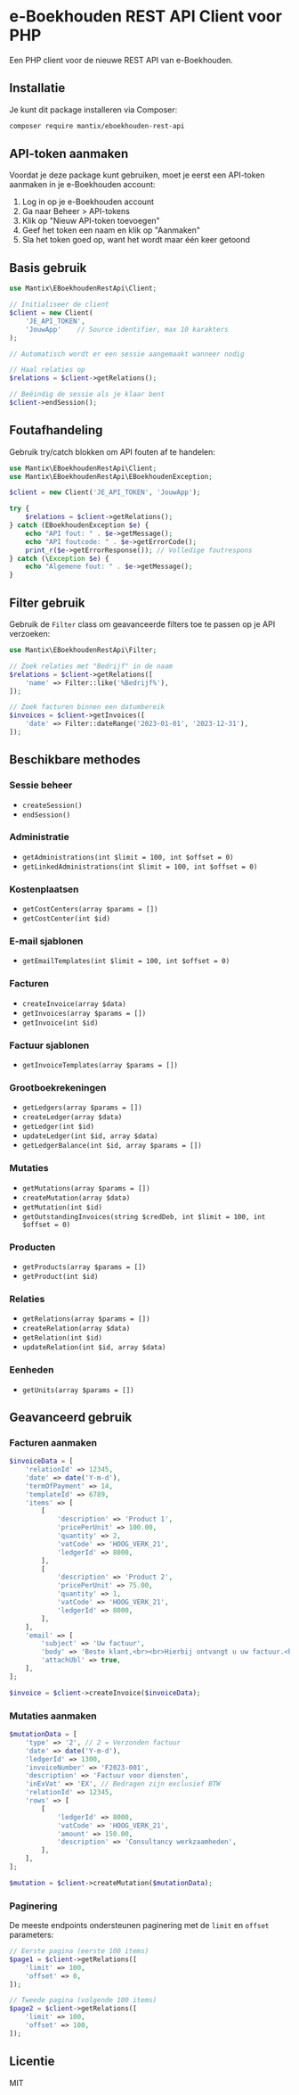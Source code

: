 # e-Boekhouden REST API Client voor PHP

Een PHP client voor de nieuwe REST API van e-Boekhouden.

## Installatie

Je kunt dit package installeren via Composer:

```bash
composer require mantix/eboekhouden-rest-api
```

## API-token aanmaken

Voordat je deze package kunt gebruiken, moet je eerst een API-token aanmaken in je e-Boekhouden account:

1. Log in op je e-Boekhouden account
2. Ga naar Beheer > API-tokens
3. Klik op "Nieuw API-token toevoegen"
4. Geef het token een naam en klik op "Aanmaken"
5. Sla het token goed op, want het wordt maar één keer getoond

## Basis gebruik

```php
use Mantix\EBoekhoudenRestApi\Client;

// Initialiseer de client
$client = new Client(
    'JE_API_TOKEN', 
    'JouwApp'    // Source identifier, max 10 karakters
);

// Automatisch wordt er een sessie aangemaakt wanneer nodig

// Haal relaties op
$relations = $client->getRelations();

// Beëindig de sessie als je klaar bent
$client->endSession();
```

## Foutafhandeling

Gebruik try/catch blokken om API fouten af te handelen:

```php
use Mantix\EBoekhoudenRestApi\Client;
use Mantix\EBoekhoudenRestApi\EBoekhoudenException;

$client = new Client('JE_API_TOKEN', 'JouwApp');

try {
    $relations = $client->getRelations();
} catch (EBoekhoudenException $e) {
    echo "API fout: " . $e->getMessage();
    echo "API foutcode: " . $e->getErrorCode();
    print_r($e->getErrorResponse()); // Volledige foutrespons
} catch (\Exception $e) {
    echo "Algemene fout: " . $e->getMessage();
}
```

## Filter gebruik

Gebruik de `Filter` class om geavanceerde filters toe te passen op je API verzoeken:

```php
use Mantix\EBoekhoudenRestApi\Filter;

// Zoek relaties met "Bedrijf" in de naam
$relations = $client->getRelations([
    'name' => Filter::like('%Bedrijf%'),
]);

// Zoek facturen binnen een datumbereik
$invoices = $client->getInvoices([
    'date' => Filter::dateRange('2023-01-01', '2023-12-31'),
]);
```

## Beschikbare methodes

### Sessie beheer
- `createSession()`
- `endSession()`

### Administratie
- `getAdministrations(int $limit = 100, int $offset = 0)`
- `getLinkedAdministrations(int $limit = 100, int $offset = 0)`

### Kostenplaatsen
- `getCostCenters(array $params = [])`
- `getCostCenter(int $id)`

### E-mail sjablonen
- `getEmailTemplates(int $limit = 100, int $offset = 0)`

### Facturen
- `createInvoice(array $data)`
- `getInvoices(array $params = [])`
- `getInvoice(int $id)`

### Factuur sjablonen
- `getInvoiceTemplates(array $params = [])`

### Grootboekrekeningen
- `getLedgers(array $params = [])`
- `createLedger(array $data)`
- `getLedger(int $id)`
- `updateLedger(int $id, array $data)`
- `getLedgerBalance(int $id, array $params = [])`

### Mutaties
- `getMutations(array $params = [])`
- `createMutation(array $data)`
- `getMutation(int $id)`
- `getOutstandingInvoices(string $credDeb, int $limit = 100, int $offset = 0)`

### Producten
- `getProducts(array $params = [])`
- `getProduct(int $id)`

### Relaties
- `getRelations(array $params = [])`
- `createRelation(array $data)`
- `getRelation(int $id)`
- `updateRelation(int $id, array $data)`

### Eenheden
- `getUnits(array $params = [])`

## Geavanceerd gebruik

### Facturen aanmaken

```php
$invoiceData = [
    'relationId' => 12345,
    'date' => date('Y-m-d'),
    'termOfPayment' => 14,
    'templateId' => 6789,
    'items' => [
        [
            'description' => 'Product 1',
            'pricePerUnit' => 100.00,
            'quantity' => 2,
            'vatCode' => 'HOOG_VERK_21',
            'ledgerId' => 8000,
        ],
        [
            'description' => 'Product 2',
            'pricePerUnit' => 75.00,
            'quantity' => 1,
            'vatCode' => 'HOOG_VERK_21',
            'ledgerId' => 8000,
        ],
    ],
    'email' => [
        'subject' => 'Uw factuur',
        'body' => 'Beste klant,<br><br>Hierbij ontvangt u uw factuur.<br><br>Met vriendelijke groet,',
        'attachUbl' => true,
    ],
];

$invoice = $client->createInvoice($invoiceData);
```

### Mutaties aanmaken

```php
$mutationData = [
    'type' => '2', // 2 = Verzonden factuur
    'date' => date('Y-m-d'),
    'ledgerId' => 1300,
    'invoiceNumber' => 'F2023-001',
    'description' => 'Factuur voor diensten',
    'inExVat' => 'EX', // Bedragen zijn exclusief BTW
    'relationId' => 12345,
    'rows' => [
        [
            'ledgerId' => 8000,
            'vatCode' => 'HOOG_VERK_21',
            'amount' => 150.00,
            'description' => 'Consultancy werkzaamheden',
        ],
    ],
];

$mutation = $client->createMutation($mutationData);
```

### Paginering

De meeste endpoints ondersteunen paginering met de `limit` en `offset` parameters:

```php
// Eerste pagina (eerste 100 items)
$page1 = $client->getRelations([
    'limit' => 100,
    'offset' => 0,
]);

// Tweede pagina (volgende 100 items)
$page2 = $client->getRelations([
    'limit' => 100,
    'offset' => 100,
]);
```

## Licentie

MIT